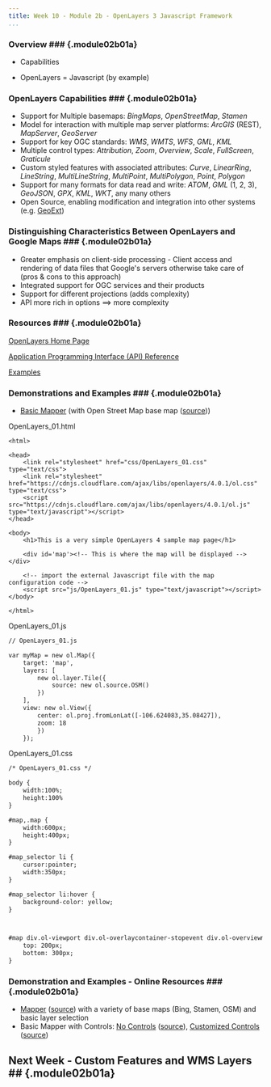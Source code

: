 ```yaml
---
title: Week 10 - Module 2b - OpenLayers 3 Javascript Framework
...
```


<!---------------------------------------------------------------------------->
<!-- Week 10 ----------------------------------------------------------------->
<!-- Lecture 02 b 01 a ------------------------------------------------------->
<!-- Web-based Mapping Clients------------------------------------------------>
<!-- OpenLayers Javascript Framework------------------------------------------>
<!---------------------------------------------------------------------------->
 

### Overview ###  {.module02b01a}

* Capabilities

* OpenLayers = Javascript (by example)


### OpenLayers Capabilities ###  {.module02b01a}

* Support for Multiple basemaps: _BingMaps_, _OpenStreetMap_, _Stamen_
* Model for interaction with multiple map server platforms: _ArcGIS_ (REST),  _MapServer_, _GeoServer_
* Support for key OGC standards: _WMS_, _WMTS_, _WFS_, _GML_, _KML_
* Multiple control types: _Attribution_, _Zoom_, _Overview_, _Scale_, _FullScreen_, _Graticule_
* Custom styled features with associated attributes: _Curve_, _LinearRing_, _LineString_, _MultiLineString_, _MultiPoint_, _MultiPolygon_, _Point_, _Polygon_
* Support for many formats for data read and write: _ATOM_, _GML_ (1, 2, 3), _GeoJSON_, _GPX_, _KML_, _WKT_, any many others
* Open Source, enabling modification and integration into other systems (e.g. [GeoExt](http://geoext.org/))


### Distinguishing Characteristics Between OpenLayers and Google Maps ###  {.module02b01a}

* Greater emphasis on client-side processing - Client access and rendering of data files that Google's servers otherwise take care of (pros & cons to this approach)
* Integrated support for OGC services and their products
* Support for different projections (adds complexity)
* API more rich in options ==> more complexity


### Resources ###  {.module02b01a}

[OpenLayers Home Page](http://openlayers.org/)

[Application Programming Interface (API) Reference](http://openlayers.org/en/latest/apidoc/)

[Examples](http://openlayers.org/en/latest/examples/)

### Demonstrations and Examples ###  {.module02b01a}

* [Basic Mapper](http://karlbenedict.com/GEOG485-585/sample-files/OpenLayers/OpenLayers_01.html) (with Open Street Map base map ([source](https://github.com/karlbenedict/GEOG485-585/blob/master/sample-files/OpenLayers/OpenLayers_01.html)))

<div class="codeTable">

OpenLayers_01.html

~~~~~~~~~~ {#OpenLayers_01_demo .html .numberLines}
<html>

<head>
	<link rel="stylesheet" href="css/OpenLayers_01.css" type="text/css">
	<link rel="stylesheet" href="https://cdnjs.cloudflare.com/ajax/libs/openlayers/4.0.1/ol.css" type="text/css">
	<script src="https://cdnjs.cloudflare.com/ajax/libs/openlayers/4.0.1/ol.js" type="text/javascript"></script>
</head>

<body>
	<h1>This is a very simple OpenLayers 4 sample map page</h1>

	<div id='map'><!-- This is where the map will be displayed --></div>

	<!-- import the external Javascript file with the map configuration code -->
	<script src="js/OpenLayers_01.js" type="text/javascript"></script>
</body>

</html>
~~~~~~~~~~

OpenLayers_01.js

~~~~~~~~~~ {.html .numberLines}
// OpenLayers_01.js

var myMap = new ol.Map({
	target: 'map',
	layers: [
  		new ol.layer.Tile({
            source: new ol.source.OSM()
        })
	],
	view: new ol.View({
		center: ol.proj.fromLonLat([-106.624083,35.08427]),
		zoom: 18
		})
	});

~~~~~~~~~~

OpenLayers_01.css

~~~~~~~~~~ {.html .numberLines}
/* OpenLayers_01.css */

body {
	width:100%;
	height:100%
}

#map,.map {
	width:600px;
	height:400px;
}

#map_selector li {
	cursor:pointer;
	width:350px;
}

#map_selector li:hover {
	background-color: yellow;
}



#map div.ol-viewport div.ol-overlaycontainer-stopevent div.ol-overviewmap.ol-unselectable.ol-control.ol-uncollapsible {
	top: 200px;
	bottom: 300px;
}

~~~~~~~~~~

</div>


### Demonstration and Examples - Online Resources ###  {.module02b01a}
* [Mapper](http://karlbenedict.com/GEOG485-585/sample-files/OpenLayers/OpenLayers_02_basemaps.html) ([source](https://github.com/karlbenedict/GEOG485-585/blob/master/sample-files/OpenLayers/OpenLayers_02_basemaps.html)) with a variety of base maps (Bing, Stamen, OSM) and basic layer selection
* Basic Mapper with Controls: [No Controls](http://karlbenedict.com/GEOG485-585/sample-files/OpenLayers/OpenLayers_01_noControls.html) ([source](https://github.com/karlbenedict/GEOG485-585/blob/master/sample-files/OpenLayers/OpenLayers_01_noControls.html)), [Customized Controls](http://karlbenedict.com/GEOG485-585/sample-files/OpenLayers/OpenLayers_01_controlArray.html) ([source](https://github.com/karlbenedict/GEOG485-585/blob/master/sample-files/OpenLayers/OpenLayers_01_controlArray.html))


## Next Week - Custom Features and WMS Layers ##  {.module02b01a}

